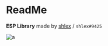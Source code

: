 # ReadMe
**ESP Library** made by [shlex](https://v3rmillion.net/member.php?action=profile&uid=1802819) / `shlex#9425`

![a](https://external-content.duckduckgo.com/iu/?u=https%3A%2F%2Fi.imgur.com%2FIwb1iCU.png)
